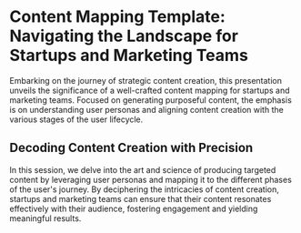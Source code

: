 # Content Mapping Template: Navigating the Landscape for Startups and Marketing Teams

Embarking on the journey of strategic content creation, this presentation unveils the significance of a well-crafted content mapping for startups and marketing teams. Focused on generating purposeful content, the emphasis is on understanding user personas and aligning content creation with the various stages of the user lifecycle.

## Decoding Content Creation with Precision
In this session, we delve into the art and science of producing targeted content by leveraging user personas and mapping it to the different phases of the user's journey. By deciphering the intricacies of content creation, startups and marketing teams can ensure that their content resonates effectively with their audience, fostering engagement and yielding meaningful results.
